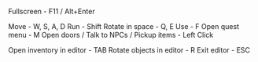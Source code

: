 Fullscreen - F11 / Alt+Enter

Move - W, S, A, D
Run - Shift
Rotate in space - Q, E
Use - F
Open quest menu - M
Open doors / Talk to NPCs / Pickup items - Left Click

Open inventory in editor - TAB
Rotate objects in editor - R
Exit editor - ESC
